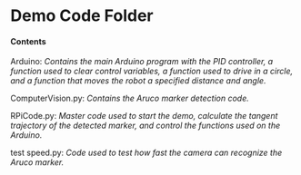 # Demo Code Folder

#### Contents

Arduino: *Contains the main Arduino program with the PID controller, a function used to clear control variables, a function used to drive in a circle, and a function that moves the robot a specified distance and angle.*

ComputerVision.py: *Contains the Aruco marker detection code.*

RPiCode.py: *Master code used to start the demo, calculate the tangent trajectory of the detected marker, and control the functions used on the Arduino.*

test speed.py: *Code used to test how fast the camera can recognize the Aruco marker.*
